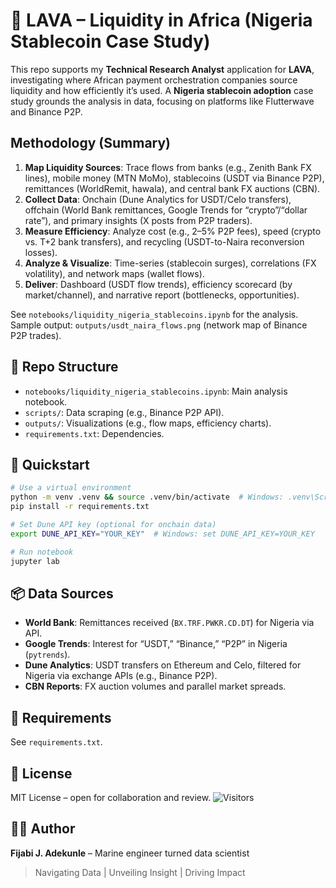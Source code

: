 # 🌋 LAVA – Liquidity in Africa (Nigeria Stablecoin Case Study)

This repo supports my **Technical Research Analyst** application for **LAVA**, investigating where African payment orchestration companies source liquidity and how efficiently it’s used. A **Nigeria stablecoin adoption** case study grounds the analysis in data, focusing on platforms like Flutterwave and Binance P2P.

## Methodology (Summary)
1. **Map Liquidity Sources**: Trace flows from banks (e.g., Zenith Bank FX lines), mobile money (MTN MoMo), stablecoins (USDT via Binance P2P), remittances (WorldRemit, hawala), and central bank FX auctions (CBN).  
2. **Collect Data**: Onchain (Dune Analytics for USDT/Celo transfers), offchain (World Bank remittances, Google Trends for “crypto”/“dollar rate”), and primary insights (X posts from P2P traders).  
3. **Measure Efficiency**: Analyze cost (e.g., 2–5% P2P fees), speed (crypto vs. T+2 bank transfers), and recycling (USDT-to-Naira reconversion losses).  
4. **Analyze & Visualize**: Time-series (stablecoin surges), correlations (FX volatility), and network maps (wallet flows).  
5. **Deliver**: Dashboard (USDT flow trends), efficiency scorecard (by market/channel), and narrative report (bottlenecks, opportunities).

See `notebooks/liquidity_nigeria_stablecoins.ipynb` for the analysis. Sample output: `outputs/usdt_naira_flows.png` (network map of Binance P2P trades).

## 📂 Repo Structure
- `notebooks/liquidity_nigeria_stablecoins.ipynb`: Main analysis notebook.
- `scripts/`: Data scraping (e.g., Binance P2P API).
- `outputs/`: Visualizations (e.g., flow maps, efficiency charts).
- `requirements.txt`: Dependencies.

## 🚀 Quickstart
```bash
# Use a virtual environment
python -m venv .venv && source .venv/bin/activate  # Windows: .venv\Scripts\activate
pip install -r requirements.txt

# Set Dune API key (optional for onchain data)
export DUNE_API_KEY="YOUR_KEY"  # Windows: set DUNE_API_KEY=YOUR_KEY

# Run notebook
jupyter lab
```

## 📦 Data Sources
- **World Bank**: Remittances received (`BX.TRF.PWKR.CD.DT`) for Nigeria via API.  
- **Google Trends**: Interest for “USDT,” “Binance,” “P2P” in Nigeria (`pytrends`).  
- **Dune Analytics**: USDT transfers on Ethereum and Celo, filtered for Nigeria via exchange APIs (e.g., Binance P2P).  
- **CBN Reports**: FX auction volumes and parallel market spreads.

## 🧰 Requirements
See `requirements.txt`.

## 📜 License
MIT License – open for collaboration and review.
![Visitors](https://visitor-badge.glitch.me/badge?page_id=FijabiAdekunle.Investigating-Liquidity-in-Africa)


## 🧑‍💻 Author
 **Fijabi J. Adekunle** – Marine engineer turned data scientist
> Navigating Data | Unveiling Insight | Driving Impact
